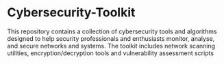 # Cybersecurity-Toolkit
This repository contains a collection of cybersecurity tools and algorithms designed to help security professionals and enthusiasts monitor, analyse, and secure networks and systems. The toolkit includes network scanning utilities, encryption/decryption tools and vulnerability assessment scripts
